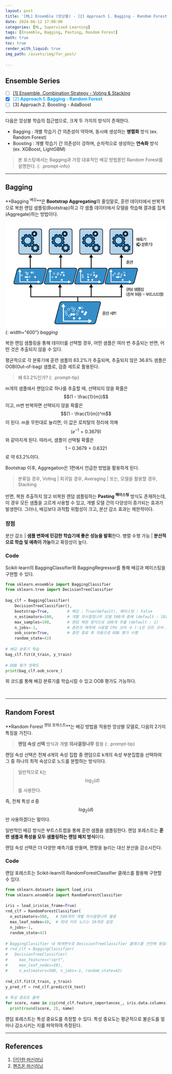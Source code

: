 ```yaml
---
layout: post
title: '[ML] Ensemble (앙상블) - [2] Approach 1. Bagging - Random Forest'
date: 2024-06-12 17:00:00
categories: [ML, Supervised Learning]
tags: [Ensemble, Bagging, Pasting, Random Forest]
math: true
toc: true
render_with_liquid: true
img_path: /assets/img/for_post/

---
```


## Ensemble Series

- [ ] [[1] Ensemble, Combination Strategy - Voting & Stacking](https://minsuk1003.github.io/posts/Ensemble-1/)
- [x] <span style="color: #07a8f7">[2] **Approach 1. Bagging - Random Forest**</span>
- [ ] [3] Approach 2. Boosting - AdaBoost

---
다음은 앙상블 학습의 접근법으로, 크게 두 가지의 방식이 존재한다.

- Bagging : 개별 학습기 간 의존성이 약하며, 동시에 생성하는 **병렬화** 방식 (ex. Random Forest)
- Boosting : 개별 학습기 간 의존성이 강하며, 순차적으로 생성하는 **연속화** 방식 (ex. XGBoost, LightGBM)
  
> 본 포스팅에서는 Bagging과 가장 대표적인 배깅 방법론인 Random Forest를 설명한다.
{: .prompt-info}

---
## Bagging

**Bagging <sup>배깅</sup>**은 **Bootstrap Aggregating**의 줄임말로, 훈련 데이터에서 반복적으로 복원 랜덤 샘플링(Bootstrap)하고 각 샘플 데이터에서 모델을 학습해 결과를 집계(Aggregate)하는 방법이다.

![fig4](assets/img/for_post/240515-4.png){: width="600"}
_bagging_

복원 랜덤 샘플링을 통해 데이터를 선택할 경우, 어떤 샘플은 여러 번 추출되는 반면, 어떤 것은 추출되지 않을 수 있다. 

평균적으로 각 분류기에 훈련 샘플의 63.2%가 추출되며, 추출되지 않은 36.8% 샘플은 OOB(Out-of-bag) 샘플로, 검증 세트로 활용된다.

> 왜 63.2%인가?
{: .prompt-tip}

m개의 샘플에서 랜덤으로 하나를 추출할 때, 선택되지 않을 확률은 $$(1 - \frac{1}{m})$$이고, m번 반복하면 선택되지 않을 확률은 $$(1 - \frac{1}{m})^m$$이 된다. m을 무한대로 늘리면, 이 값은 로피탈의 정리에 의해 $$(e^{-1} = 0.3679)$$와 같아지게 된다. 따라서, 샘플이 선택될 확률은 $$1 - 0.3679 = 0.6321$$로 약 63.2%이다.

Bootstrap 이후, Aggregation은 1편에서 언급한 방법을 활용하게 된다.

> 분류일 경우, Voting | 회귀일 경우, Averaging | 또는, 모델을 활용할 경우, Stacking

반면, 복원 추출하지 않고 비복원 랜덤 샘플링하는 **Pasting <sup>페이스팅</sup>** 방식도 존재하는데, 이 경우 모든 샘플을 고르게 사용할 수 있고, 개별 모델 간의 다양성이 증가되는 효과가 발생한다. 그러나, 배깅보다 과적합 위험성이 크고, 분산 감소 효과는 제한적이다.

### 장점

분산 감소 | **샘플 변화에 민감한 학습기에 좋은 성능을 발휘**한다.
병렬 수행 가능 | **분산적으로 학습 및 예측이 가능**하고 확장성이 높다.

### Code

Scikit-learn의 BaggingClassifier와 BaggingRegressor를 통해 배깅과 페이스팅을 구현할 수 있다.

~~~python
from sklearn.ensemble import BaggingClassifier
from sklearn.tree import DecisionTreeClassifier

bag_clf = BaggingClassifier(
    DecisionTreeClassifier(),        
    bootstrap=True,        # 배깅 : True(default), 페이스팅 : False
    n_estimators=500,      # 개별 의사결정나무 모델 500개 중에 (default : 10)
    max_samples=100,       # 랜덤 복원 방식으로 100개 추출 (default : 1)
    n_jobs=-1,             # 훈련과 예측에 사용할 CPU 코어 수 (-1은 모든 코어 사용, default : 1)
    oob_score=True,        # 훈련 종료 후 자동으로 OOB 평가 수행
    random_state=42)

# 배깅 분류기 학습
bag_clf.fit(X_train, y_train)

# OOB 평가 정확도
print(bag_clf.oob_score_)
~~~

위 코드를 통해 배깅 분류기를 학습시킬 수 있고 OOB 평가도 가능하다.

&nbsp;
&nbsp;

---
## Random Forest

**Random Forest <sup>랜덤 포레스트</sup>**는 배깅 방법을 적용한 앙상블 모델로, 다음의 2가지 특징을 가진다.

> **랜덤 속성 선택** 방식과 개별 **의사결정나무** 활용
{: .prompt-tip}

랜덤 속성 선택은 전체 d개의 속성 집합 중 랜덤으로 k개의 속성 부분집합을 선택하여 그 중 하나의 최적 속성으로 노드를 분할하는 방식이다.
> 일반적으로 k는 $$log_2(d)$$를 사용한다.

즉, 전체 특성 d 중 $$log_2(d)$$만 사용하겠다는 말이다.

일반적인 배깅 방식은 부트스트랩을 통해 훈련 샘플을 샘플링한다. 랜덤 포레스트는 **훈련 샘플과 특성을 모두 샘플링하는 랜덤 패치 방식**이다.

랜덤 속성 선택은 더 다양한 예측기를 만들며, 편향을 늘리는 대신 분산을 감소시킨다.

### Code

랜덤 포레스트는 Scikit-learn의 RandomForestClassifier 클래스를 활용해 구현할 수 있다.

~~~python
from sklearn.datasets import load_iris
from sklearn.ensemble import RandomForestClassifier

iris = load_iris(as_frame=True)
rnd_clf = RandomForestClassifier(
  n_estimators=500,   # 500개의 개별 의사결정나무 활용
  max_leaf_nodes=10,  # 최대 리프 노드는 10개로 설정
  n_jobs=-1,
  random_state=42)

# BaggingClassifier 내 매개변수로 DecisionTreeClassifier 클래스를 선언해 동일하게 활용 가능
# rnd_clf = BaggingClassifier(
#   DecisionTreeClassifier(
#     max_features="sqrt",
#     max_leaf_nodes=10),
#     n_estimators=500, n_jobs=-1, random_state=42)

rnd_clf.fit(X_train, y_train)
y_pred_rf = rnd_clf.predict(X_test)

# 특성 중요도 출력
for score, name in zip(rnd_clf.feature_importances_, iris.data.columns):
  print(round(score, 2), name)
~~~

랜덤 포레스트는 특성 중요도를 측정할 수 있다. 특성 중요도는 평균적으로 불순도를 얼마나 감소시키는 지를 파악하여 측정된다.


---
## References

1. [단단한 머신러닝](https://product.kyobobook.co.kr/detail/S000001916959)
2. [핸즈온 머신러닝](https://product.kyobobook.co.kr/detail/S000208981368)
